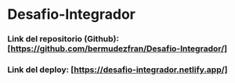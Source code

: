 # Desafio-Integrador

### Link del repositorio (Github): [https://github.com/bermudezfran/Desafio-Integrador/]
### Link del deploy: [https://desafio-integrador.netlify.app/]
